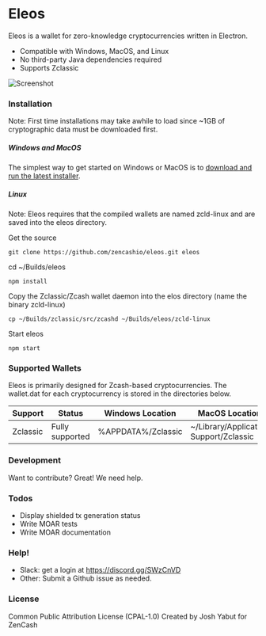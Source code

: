 # Eleos

Eleos is a wallet for zero-knowledge cryptocurrencies written in Electron. 

  - Compatible with Windows, MacOS, and Linux
  - No third-party Java dependencies required
  - Supports Zclassic

![Screenshot](https://pbs.twimg.com/media/DSgWlj_XkAAEz1B.jpg)

### Installation
Note: First time installations may take awhile to load since ~1GB of cryptographic data must be downloaded first.

##### Windows and MacOS
The simplest way to get started on Windows or MacOS is to [download and run the latest installer](https://github.com/HarrKxx/eleos/releases).

##### Linux
Note: Eleos requires that the compiled wallets are named zcld-linux and are saved into the eleos directory.

Get the source
```
git clone https://github.com/zencashio/eleos.git eleos
```
cd ~/Builds/eleos
```
npm install 
```
Copy the Zclassic/Zcash wallet daemon into the elos directory (name the binary zcld-linux)
```
cp ~/Builds/zclassic/src/zcashd ~/Builds/eleos/zcld-linux
```
Start eleos
```
npm start
```


### Supported Wallets

Eleos is primarily designed for Zcash-based cryptocurrencies. The wallet.dat for each cryptocurrency is stored in the directories below.

| Support | Status | Windows Location | MacOS Location |
| ------ | ------ | ------ | ------ |
| Zclassic | Fully supported | %APPDATA%/Zclassic | ~/Library/Application Support/Zclassic |


### Development

Want to contribute? Great! We need help.


### Todos

 - Display shielded tx generation status
 - Write MOAR tests
 - Write MOAR documentation

### Help!
  - Slack:  get a login at https://discord.gg/SWzCnVD
  - Other:  Submit a Github issue as needed.

### License
Common Public Attribution License (CPAL-1.0)
Created by Josh Yabut for ZenCash